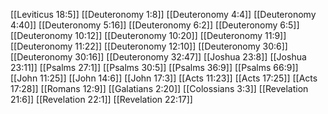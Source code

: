 [[Leviticus 18:5]]
[[Deuteronomy 1:8]]
[[Deuteronomy 4:4]]
[[Deuteronomy 4:40]]
[[Deuteronomy 5:16]]
[[Deuteronomy 6:2]]
[[Deuteronomy 6:5]]
[[Deuteronomy 10:12]]
[[Deuteronomy 10:20]]
[[Deuteronomy 11:9]]
[[Deuteronomy 11:22]]
[[Deuteronomy 12:10]]
[[Deuteronomy 30:6]]
[[Deuteronomy 30:16]]
[[Deuteronomy 32:47]]
[[Joshua 23:8]]
[[Joshua 23:11]]
[[Psalms 27:1]]
[[Psalms 30:5]]
[[Psalms 36:9]]
[[Psalms 66:9]]
[[John 11:25]]
[[John 14:6]]
[[John 17:3]]
[[Acts 11:23]]
[[Acts 17:25]]
[[Acts 17:28]]
[[Romans 12:9]]
[[Galatians 2:20]]
[[Colossians 3:3]]
[[Revelation 21:6]]
[[Revelation 22:1]]
[[Revelation 22:17]]
